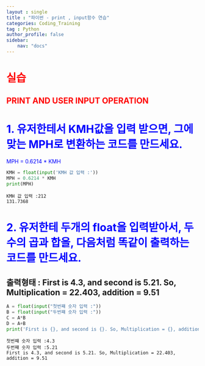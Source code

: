 ```yaml
---
layout : single
title : "파이썬 - print , input함수 연습"
categories: Coding_Training
tag : Python
author_profile: false
sidebar:
    nav: "docs"
---
```

# <font color='red'> 실습 </font> 
## <font color='red'> PRINT AND USER INPUT OPERATION </font> 

# <font color='blue'> 1. 유저한테서 KMH값을 입력 받으면, 그에 맞는 MPH로 변환하는 코드를 만드세요. 
MPH = 0.6214 * KMH</font> 


```python
KMH = float(input('KMH 값 입력 :'))
MPH = 0.6214 * KMH
print(MPH)
```

    KMH 값 입력 :212
    131.7368
    

# <font color='blue'>2.  유저한테 두개의 float을 입력받아서, 두 수의 곱과 합을, 다음처럼 똑같이 출력하는 코드를 만드세요.</font> 
## 출력형태 : First is 4.3, and second is 5.21. So, Multiplication = 22.403, addition = 9.51


```python
A = float(input("첫번쨰 숫자 입력 :"))
B = float(input("두번쨰 숫자 입력 :"))
C = A*B
D = A+B
print('First is {}, and second is {}. So, Multiplication = {}, addition = {}'.format(A,B,C,D))
```

    첫번쨰 숫자 입력 :4.3
    두번쨰 숫자 입력 :5.21
    First is 4.3, and second is 5.21. So, Multiplication = 22.403, addition = 9.51
    
